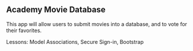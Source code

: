 ## Academy Movie Database

This app will allow users to submit movies into a database, and to vote for their favorites.

Lessons: Model Associations, Secure Sign-in, Bootstrap

